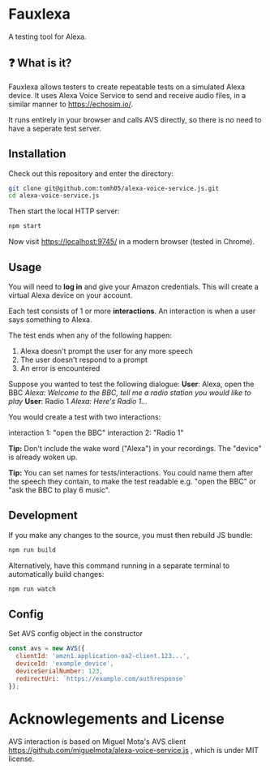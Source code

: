 # Fauxlexa
A testing tool for Alexa.

## ❓ What is it?
Fauxlexa allows testers to create repeatable tests on a simulated Alexa device. It uses Alexa Voice Service to send and receive audio files, in a similar manner to https://echosim.io/.

It runs entirely in your browser and calls AVS directly, so there is no need to have a seperate test server.

## Installation
Check out this repository and enter the directory:
```bash
git clone git@github.com:tomh05/alexa-voice-service.js.git
cd alexa-voice-service.js
```
Then start the local HTTP server:
```bash
npm start
```
Now visit [https://localhost:9745/](https://localhost:9745/) in a modern browser (tested in Chrome).

## Usage
You will need to **log in** and give your Amazon credentials. This will create a virtual Alexa device on your account.

Each test consists of 1 or more **interactions**. An interaction is when a user says something to Alexa.

The test ends when any of the following happen:
1. Alexa doesn't prompt the user for any more speech
2. The user doesn't respond to a prompt
3. An error is encountered

Suppose you wanted to test the following dialogue:
**User**: Alexa, open the BBC
*Alexa: Welcome to the BBC, tell me a radio station you would like to play*
**User**: Radio 1
*Alexa: Here's Radio 1...<station plays>*

You would create a test with two interactions:

interaction 1: "open the BBC"
interaction 2: "Radio 1"

**Tip:** Don't include the wake word ("Alexa") in your recordings. The "device" is already woken up. 

**Tip:** You can set names for tests/interactions. You could name them after the speech they contain, to make the test readable e.g. "open the BBC" or "ask the BBC to play 6 music".

## Development
If you make any changes to the source, you must then rebuild JS bundle:
```bash
npm run build
```
Alternatively, have this command running in a separate terminal to automatically build changes:
```bash
npm run watch
```

## Config

Set AVS config object in the constructor

```javascript
const avs = new AVS({
  clientId: 'amzn1.application-oa2-client.123...',
  deviceId: 'example_device',
  deviceSerialNumber: 123,
  redirectUri: `https://example.com/authresponse`
});
```
# Acknowlegements and License
AVS interaction is based on Miguel Mota's AVS client https://github.com/miguelmota/alexa-voice-service.js , which is under MIT license.

